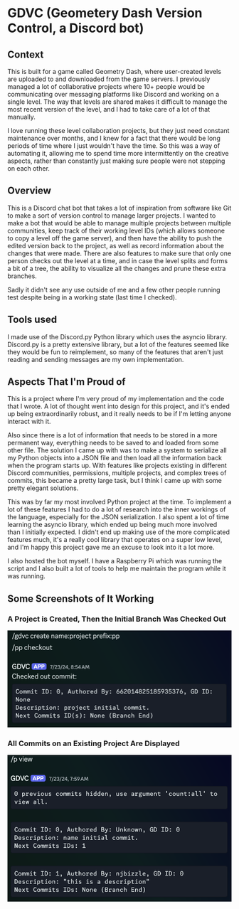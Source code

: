 # GDVC (Geometery Dash Version Control, a Discord bot)

## Context

This is built for a game called Geometry Dash, where user-created levels are uploaded to and downloaded from the game servers. I previously managed a lot of collaborative projects where 10+ people would be communicating over messaging platforms like Discord and working on a single level. The way that levels are shared makes it difficult to manage the most recent version of the level, and I had to take care of a lot of that manually.

I love running these level collaboration projects, but they just need constant maintenance over months, and I knew for a fact that there would be long periods of time where I just wouldn't have the time. So this was a way of automating it, allowing me to spend time more intermittently on the creative aspects, rather than constantly just making sure people were not stepping on each other.

## Overview

This is a Discord chat bot that takes a lot of inspiration from software like Git to make a sort of version control to manage larger projects. I wanted to make a bot that would be able to manage multiple projects between multiple communities, keep track of their working level IDs (which allows someone to copy a level off the game server), and then have the ability to push the edited version back to the project, as well as record information about the changes that were made. There are also features to make sure that only one person checks out the level at a time, and in case the level splits and forms a bit of a tree, the ability to visualize all the changes and prune these extra branches.

Sadly it didn't see any use outside of me and a few other people running test despite being in a working state (last time I checked).

## Tools used

I made use of the Discord.py Python library which uses the asyncio library. Discord.py is a pretty extensive library, but a lot of the features seemed like they would be fun to reimplement, so many of the features that aren't just reading and sending messages are my own implementation.

## Aspects That I'm Proud of

This is a project where I'm very proud of my implementation and the code that I wrote. A lot of thought went into design for this project, and it's ended up being extraordinarily robust, and it really needs to be if I'm letting anyone interact with it.

Also since there is a lot of information that needs to be stored in a more permanent way, everything needs to be saved to and loaded from some other file. The solution I came up with was to make a system to serialize all my Python objects into a JSON file and then load all the information back when the program starts up. With features like projects existing in different Discord communities, permissions, multiple projects, and complex trees of commits, this became a pretty large task, but I think I came up with some pretty elegant solutions.

This was by far my most involved Python project at the time. To implement a lot of these features I had to do a lot of research into the inner workings of the language, especially for the JSON serialization. I also spent a lot of time learning the asyncio library, which ended up being much more involved than I initially expected. I didn't end up making use of the more complicated features much, it's a really cool library that operates on a super low level, and I'm happy this project gave me an excuse to look into it a lot more.

I also hosted the bot myself. I have a Raspberry Pi which was running the script and I also built a lot of tools to help me maintain the program while it was running. 

## Some Screenshots of It Working

### A Project is Created, Then the Initial Branch Was Checked Out
<img src="pictures/create.png">

### All Commits on an Existing Project Are Displayed
<img src="pictures/view.png">

